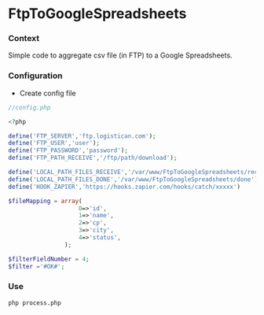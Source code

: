 # FtpToGoogleSpreadsheets

### Context
Simple code to aggregate csv file (in FTP) to a Google Spreadsheets.

### Configuration

* Create config file 

```php
//config.php

<?php

define('FTP_SERVER','ftp.logistican.com');
define('FTP_USER','user');
define('FTP_PASSWORD','password');
define('FTP_PATH_RECEIVE','/ftp/path/download');

define('LOCAL_PATH_FILES_RECEIVE','/var/www/FtpToGoogleSpreadsheets/receive');
define('LOCAL_PATH_FILES_DONE','/var/www/FtpToGoogleSpreadsheets/done');
define('HOOK_ZAPIER','https://hooks.zapier.com/hooks/catch/xxxxx')

$fileMapping = array(
					0=>'id',
					1=>'name',
					2=>'cp',
					3=>'city',
					4=>'status',
				);

$filterFieldNumber = 4;
$filter ='#OK#';

```

### Use 
```shell
php process.php
```
